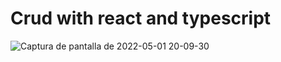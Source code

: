 # Crud with react and typescript

![Captura de pantalla de 2022-05-01 20-09-30](https://user-images.githubusercontent.com/54685136/166170426-f896cfb8-bb75-4c03-bf2e-efe33878a2dc.png)

